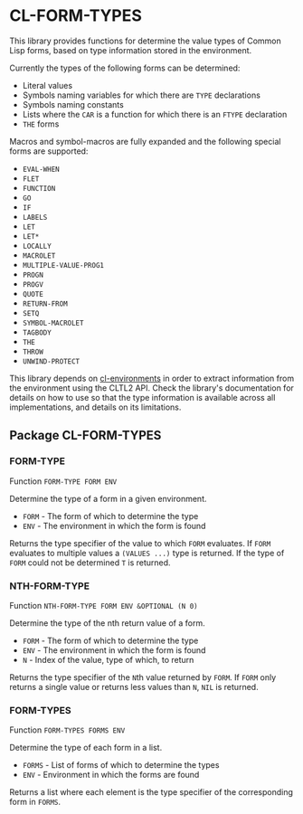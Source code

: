 # CL-FORM-TYPES

This library provides functions for determine the value types of
Common Lisp forms, based on type information stored in the
environment.

Currently the types of the following forms can be determined:

* Literal values
* Symbols naming variables for which there are `TYPE` declarations
* Symbols naming constants
* Lists where the `CAR` is a function for which there is an `FTYPE`
  declaration
* `THE` forms

Macros and symbol-macros are fully expanded and the following special
forms are supported:

* `EVAL-WHEN`
* `FLET`
* `FUNCTION`
* `GO`
* `IF`
* `LABELS`
* `LET`
* `LET*`
* `LOCALLY`
* `MACROLET`
* `MULTIPLE-VALUE-PROG1`
* `PROGN`
* `PROGV`
* `QUOTE`
* `RETURN-FROM`
* `SETQ`
* `SYMBOL-MACROLET`
* `TAGBODY`
* `THE`
* `THROW`
* `UNWIND-PROTECT`

This library depends on
[cl-environments](https://alex-gutev.github.io/cl-environments/) in
order to extract information from the environment using the CLTL2
API. Check the library's documentation for details on how to use so
that the type information is available across all implementations, and
details on its limitations.

## Package CL-FORM-TYPES

### FORM-TYPE

Function `FORM-TYPE FORM ENV`

Determine the type of a form in a given environment.

* `FORM` - The form of which to determine the type
* `ENV` - The environment in which the form is found

Returns the type specifier of the value to which `FORM` evaluates. If
`FORM` evaluates to multiple values a `(VALUES ...)` type is
returned. If the type of `FORM` could not be determined `T` is
returned.

### NTH-FORM-TYPE

Function `NTH-FORM-TYPE FORM ENV &OPTIONAL (N 0)`

Determine the type of the nth return value of a form.

* `FORM` - The form of which to determine the type
* `ENV` - The environment in which the form is found
* `N` - Index of the value, type of which, to return

Returns the type specifier of the `N`th value returned by `FORM`. If
`FORM` only returns a single value or returns less values than `N`,
`NIL` is returned.

### FORM-TYPES

Function `FORM-TYPES FORMS ENV`

Determine the type of each form in a list.

* `FORMS` - List of forms of which to determine the types
* `ENV` - Environment in which the forms are found

Returns a list where each element is the type specifier of the
corresponding form in `FORMS`.


